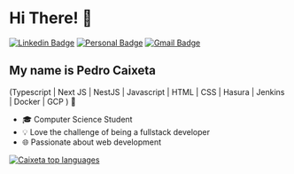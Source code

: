 
<h1>Hi There! 👋</h1>

[![Linkedin Badge](https://img.shields.io/badge/-LinkedIn-6633cc?style=flat-square&logo=Linkedin&logoColor=white&link=https://www.linkedin.com/in/pedro-caixeta-a60017197/)](https://www.linkedin.com/in/pedro-caixeta-a60017197/)
[![Personal Badge](https://img.shields.io/badge/-Website-6633cc?style=flat-square&logo=Me&logoColor=white&link=https://www.fernandakipper.com/)](https://fernandakipper.com/)
[![Gmail Badge](https://img.shields.io/badge/-pedro.mg.caixeta@gmail.com-6633cc?style=flat-square&logo=Gmail&logoColor=white&link=mailto:pedro.mg.caixeta@gmail.com)](mailto:pedro.mg.caixeta@gmail.com)

## My name is Pedro Caixeta
(Typescript | Next JS | NestJS | Javascript | HTML | CSS | Hasura | Jenkins | Docker | GCP ) 🚀
- 🎓 Computer Science Student
- 💡 Love the challenge of being a fullstack developer
- 🌐 Passionate about web development


<div align="left">
  
[![Caixeta top languages](https://github-readme-stats.vercel.app/api/top-langs/?username=pcaixeto&theme=dracula)](https://github.com/anuraghazra/github-readme-stats)
  
 </div>
